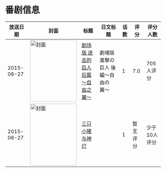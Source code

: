 # 番剧信息

|放送日期|封面|标题|日文标题|话数|评分|评分人数|
|---|---|---|---|---|---|---|
|2015-06-27|<img src="//lain.bgm.tv/pic/cover/c/6c/16/101267_NRO7A.jpg" alt="封面" style="width:150px;height:200px;object-fit:cover;">|[剧场版 进击的巨人 后篇～自由之翼～](https://bangumi.tv/subject/101267)|劇場版 進撃の巨人 後編〜自由の翼〜|1|7.0|705人评分|
|2015-06-27|<img src="//lain.bgm.tv/pic/cover/c/0f/0c/134428_MG8Nk.jpg" alt="封面" style="width:150px;height:200px;object-fit:cover;">|[三只小猪与神灯](https://bangumi.tv/subject/134428)||1|暂无评分|少于10人评分|
